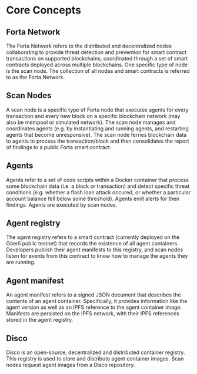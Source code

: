 # Core Concepts

## Forta Network

The Forta Network refers to the distributed and decentralized nodes collaborating to provide threat detection and prevention for smart contract transactions on supported blockchains, coordinated through a set of smart contracts deployed across multiple blockchains. One specific type of node is the scan node. The collection of all nodes and smart contracts is referred to as the Forta Network.

## Scan Nodes

A scan node is a specific type of Forta node that executes agents for every transaction and every new block on a specific blockchain network (may also be mempool or simulated network). The scan node manages and coordinates agents (e.g. by instantiating and running agents, and restarting agents that become unresponsive). The scan node ferries blockchain data to agents to process the transaction/block and then consolidates the report of findings to a public Forta smart contract.

## Agents

Agents refer to a set of code scripts within a Docker container that process some blockchain data (i.e. a block or transaction) and detect specific threat conditions (e.g. whether a flash loan attack occured, or whether a particular account balance fell below some threshold). Agents emit alerts for their findings. Agents are executed by scan nodes.

## Agent registry

The agent registry refers to a smart contract (currently deployed on the Göerli public testnet) that records the existence of all agent containers. Developers publish their agent manifests to this registry, and scan nodes listen for events from this contract to know how to manage the agents they are running.

## Agent manifest

An agent manifest refers to a signed JSON document that describes the contents of an agent container. Specifically, it provides information like the agent version as well as an IPFS reference to the agent container image. Manifests are persisted on the IPFS network, with their IPFS references stored in the agent registry.

## Disco

Disco is an open-source, decentralized and distributed container registry. This registry is used to store and distribute agent container images. Scan nodes request agent images from a Disco repository.
